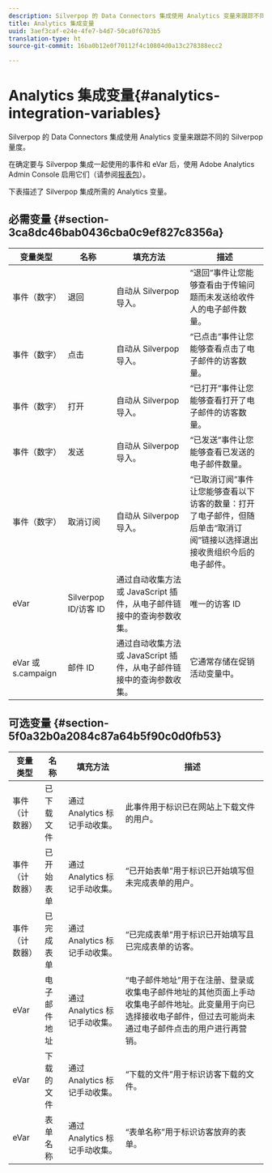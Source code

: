 ```yaml
---
description: Silverpop 的 Data Connectors 集成使用 Analytics 变量来跟踪不同的 Silverpop 量度。
title: Analytics 集成变量
uuid: 3aef3caf-e24e-4fe7-b4d7-50ca0f6703b5
translation-type: ht
source-git-commit: 16ba0b12e0f70112f4c10804d0a13c278388ecc2

---
```



# Analytics 集成变量{#analytics-integration-variables}

Silverpop 的 Data Connectors 集成使用 Analytics 变量来跟踪不同的 Silverpop 量度。

在确定要与 Silverpop 集成一起使用的事件和 eVar 后，使用 Adobe Analytics Admin Console 启用它们（请参阅[报表包](https://docs.adobe.com/content/help/zh-Hans/analytics/admin/manage-report-suites/report-suites-admin.html)）。

下表描述了 Silverpop 集成所需的 Analytics 变量。

## 必需变量 {#section-3ca8dc46bab0436cba0c9ef827c8356a}

| 变量类型 | 名称 | 填充方法 | 描述 |
|---|---|---|---|
| 事件（数字） | 退回 | 自动从 Silverpop 导入。 | “退回”事件让您能够查看由于传输问题而未发送给收件人的电子邮件数量。 |
| 事件（数字） | 点击 | 自动从 Silverpop 导入。 | “已点击”事件让您能够查看点击了电子邮件的访客数量。 |
| 事件（数字） | 打开 | 自动从 Silverpop 导入。 | “已打开”事件让您能够查看打开了电子邮件的访客数量。 |
| 事件（数字） | 发送 | 自动从 Silverpop 导入。 | “已发送”事件让您能够查看已发送的电子邮件数量。 |
| 事件（数字） | 取消订阅 | 自动从 Silverpop 导入。 | “已取消订阅”事件让您能够查看以下访客的数量：打开了电子邮件，但随后单击“取消订阅”链接以选择退出接收贵组织今后的电子邮件。 |
| eVar | Silverpop ID/访客 ID | 通过自动收集方法或 JavaScript 插件，从电子邮件链接中的查询参数收集。 | 唯一的访客 ID |
| eVar 或 s.campaign | 邮件 ID | 通过自动收集方法或 JavaScript 插件，从电子邮件链接中的查询参数收集。 | 它通常存储在促销活动变量中。 |

## 可选变量 {#section-5f0a32b0a2084c87a64b5f90c0d0fb53}

| 变量类型 | 名称 | 填充方法 | 描述 |
|---|---|---|---|
| 事件（计数器） | 已下载文件 | 通过 Analytics 标记手动收集。 | 此事件用于标识已在网站上下载文件的用户。 |
| 事件（计数器） | 已开始表单 | 通过 Analytics 标记手动收集。 | “已开始表单”用于标识已开始填写但未完成表单的用户。 |
| 事件（计数器） | 已完成表单 | 通过 Analytics 标记手动收集。 | “已完成表单”用于标识已开始填写且已完成表单的访客。 |
| eVar | 电子邮件地址 | 通过 Analytics 标记手动收集。 | “电子邮件地址”用于在注册、登录或收集电子邮件地址的其他页面上手动收集电子邮件地址。此变量用于向已选择接收电子邮件，但过去可能尚未通过电子邮件点击的用户进行再营销。 |
| eVar | 下载的文件 | 通过 Analytics 标记手动收集。 | “下载的文件”用于标识访客下载的文件。 |
| eVar | 表单名称 | 通过 Analytics 标记手动收集。 | “表单名称”用于标识访客放弃的表单。 |

